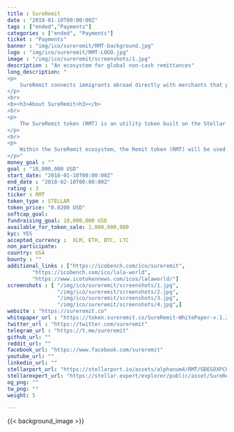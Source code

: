 ```yaml
---
title : SureRemit
date : "2018-01-10T00:00:00Z"
tags : ["ended","Payments"]
categories : ["ended", "Payments"]
ticket : "Payments"
banner : "img/ico/sureremit/RMT-background.jpg"
logo : "img/ico/sureremit/RMT-LOGO.jpg"
image : "/img/ico/sureremit/screenshots/1.jpg"
description : "An ecosystem for global non-cash remittances"
long_description: "
<p>
	SureRemit connects immigrants abroad directly with merchants that provide the services needed by their loved ones back home. With Remit tokens, immigrants all over the world can access digital shopping vouchers that can be spent by loved ones on goods and services at accepting merchants wherever they are. They can also pay for hundreds of utility bills and mobile airtime credits directly from the SureRemit application.
</p>
<br>
<b><h3>About SureRemit<h3></b>
<br>
<p>
	The SureRemit token (RMT) is an utility token built on the Stellar Network, designed to be used by immigrants and customers within the SureRemit platform. Following this standard, SureRemit tokens are easily transferable between users and can be supported by wallets and exchanges that already support Stellar lumens.
</p>
<br>
<p>
	Within the SureRemit ecosystem, the Remit token (RMT) will be used internally to access vouchers and pay bills for targeted remittances. Immigrants and customers in general will be able to select the country they want to send value, search for the right merchant in a category and create an order for a voucher to be delivered to the recipient via SMS or Email, and pay in RMT token. Once the order is received, the token will be frozen until the voucher is sent from the SureRemit system. When that happens, the token is transferred to SureRemit. In the future, we hope to activate the direct acceptance of RMT tokens by the ecosystem partners, which they can in turn convert to Fiat, this will make token transfer happen directly to merchant’s balance.
</p>"
money_goal : ""
goal : "10,000,000 USD"
start_date: "2018-01-10T00:00:00Z"
end_date : "2018-02-10T00:00:00Z"
rating : 3
ticker : RMT
token_type : STELLAR
token_price: "0.0200 USD"
softcap_goal: 
fundraising_goal: 10,000,000 USD
available_for_token_sale: 1,000,000,000
kyc: YES 
accepted_currency :  XLM, ETH, BTC, LTC
non_participate: 
country: USA
bounty : ""
additional_links : ["https://icobench.com/ico/sureremit",
        "https://icobench.com/ico/lala-world",
        "https://www.icotokennews.com/icos/lalaworld/"]
screenshots : [ "/img/ico/sureremit/screenshots/1.jpg",
                "/img/ico/sureremit/screenshots/2.jpg",
                "/img/ico/sureremit/screenshots/3.jpg",
                "/img/ico/sureremit/screenshots/4.jpg",]
website : "https://sureremit.co"
whitepaper_url : "https://token.sureremit.co/SureRemit-WhitePaper-v.1.21.pdf"
twitter_url : "https://twitter.com/sureremit"
telegram_url : "https://t.me/sureremit"
github_url: ""
reddit_url: ""
facebook_url: "https://www.facebook.com/sureremit"
youtube_url: ""
linkedin_url: ""
stellarport_url: "https://stellarport.io/assets/alphanum4/RMT/GDEGOXPCHXWFYY234D2YZSPEJ24BX42ESJNVHY5H7TWWQSYRN5ZKZE3N"
stellarexpert_url: "https://stellar.expert/explorer/public/asset/SureRemit-GBVAHIEVCRRYUDBXECTE5N5VTMSXNOVPCIGFJKAVCH6WB6NYN2ONHXP2"
og_png: ""
tw_png: ""
weight: 5

---
```



{{< background_image >}}
